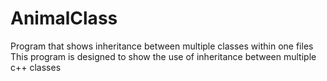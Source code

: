 # AnimalClass
Program that shows inheritance between multiple classes within one files
This program is designed to show the use of inheritance between multiple c++ classes
